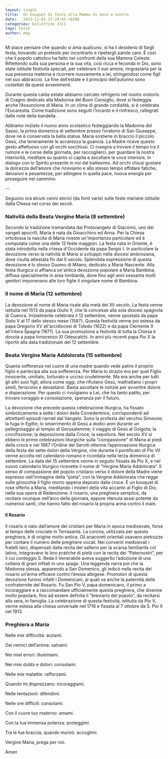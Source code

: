 ```yaml
---
layout: single
title:  Un bouquet di feste alla Mamma di Gesù e nostra
date:   2023-11-01 17:29:45 +0200
categories: bollettino 2311
tags: Feste
author: meg
---
```



Mi piace pensare che quando si ama qualcuno, si ha il desiderio di fargli festa, trovando un pretesto per incontrarlo e ripetergli parole care. È così che il popolo cattolico ha fatto nei confronti della sua Mamma Celeste. Riflettendo sulla sua persona e la sua vita, così ricca e feconda in Dio, sono state istituite festività speciali, per celebrare il suo amore, ringraziarla per la sua presenza materna e ricorrere nuovamente a lei, stringendosi come figli nel suo abbraccio. La fine dell’estate e il principio dell’autunno sono costellati da questi avvenimenti.

Durante questa calda estate abbiamo cercato refrigerio nel nostro oratorio di Cragno dedicato alla Madonna del Buon Consiglio, dove si festeggia anche l’Assunzione di Maria. In un clima di grande cordialità, si è celebrata l’Eucarestia. Come tradizione sono seguiti l’incanto e il rinfresco, rallegrati dalle note della bandella. 

Abbiamo iniziato il nuovo anno scolastico festeggiando la Madonna del Sasso, la prima domenica di settembre presso l’oratorio di San Giuseppe, dove ne è conservata la bella statua. Maria sostiene in braccio il piccolo Gesù, che teneramente le accarezza la guancia. La Madre riceve questo gesto affettuoso con gli occhi socchiusi. Ci insegna a trovare il tempo tra il rumore e le corse della giornata, per raccoglierci, per guardare la nostra interiorità, meditare su quanto ci capita e ascoltare la voce interiore, in dialogo con lo Spirito presente in noi dal battesimo. Ad occhi chiusi gustare la dolcezza dell’amore che riceviamo e allo stesso tempo affidare fatiche, delusioni e pesantezze, per attingere in quella pace, nuova energia per proseguire nel cammino.

--

Seguono ora alcuni cenni storici (da fonti varie) sulle feste mariane istituite dalla Chiesa nel corso dei secoli.

### Natività della Beata Vergine Maria (8 settembre)

Secondo la tradizione tramandata dal Protovangelo di Giacomo, uno dei vangeli apocrifi, Maria è nata da Gioacchino ed Anna. Per la Chiesa ortodossa la nascita di Maria riveste un'importanza particolare ed è computata come una delle 12 feste maggiori. La festa nata in Oriente, è stata introdotta nella chiesa d'Occidente da papa Sergio I. In particolare la devozione verso la natività di Maria si sviluppò nella diocesi ambrosiana, dove risulta attestata fin dal X secolo. Splendida espressione di questa devozione è lo stesso Duomo di Milano, dedicato a Maria Nascente. Alla festa liturgica si affianca un'antica devozione popolare a Maria Bambina, diffusa specialmente in area lombarda, dove fino agli anni sessanta molti genitori imponevano alle loro figlie il singolare nome di Bambina.


### Il nome di Maria (12 settembre)

La devozione al nome di Maria risale alla metà del XII secolo. La festa venne istituita nel 1513 da papa Giulio II, che la concesse alla sola diocesi spagnola di Cuenca. Inizialmente celebrata il 12 settembre, venne spostata da papa Sisto V al 17 dello stesso mese (1587). Questa festività venne poi estesa da papa Gregorio XV all'arcidiocesi di Toledo (1622) e da papa Clemente X all'intera Spagna (1671). La sua promozione a festività di tutta la Chiesa è dovuta a papa Innocenzo XI Odescalchi. In anni più recenti papa Pio X la riportò alla data tradizionale del 12 settembre.


### Beata Vergine Maria Addolorata (15 settembre)

Quanta sofferenza nel cuore di una madre quando vede patire il proprio figlio e partecipa alla sua sofferenza. Per Maria lo strazio era per quel Figlio innocente, umiliato, torturato e ucciso crudelmente. Ma era anche per tutti gli altri suoi figli, allora come oggi, che rifiutano Gesù, maltrattano i propri simili, feriscono e devastano. Basta ascoltare le notizie per avvertire dolore e disperazione. Per questo ci rivolgiamo a Lei, che ha tanto patito, per trovare coraggio e consolazione, speranza per il futuro.

La devozione che precede questa celebrazione liturgica, ha fissato simbolicamente a sette i dolori della Corredentrice, corrispondenti ad altrettanti episodi narrati dal Vangelo. Sono la profezia del vecchio Simeone; la fuga in Egitto; lo smarrimento di Gesù a dodici anni durante un pellegrinaggio al tempio di Gerusalemme; il viaggio di Gesù al Golgota; la crocifissione; la deposizione dalla Croce; la sepoltura. Nel secolo XV si ebbero le prime celebrazioni liturgiche sulla “compassione” di Maria ai piedi della croce e nel 1667 l’Ordine dei Serviti ottenne l’approvazione liturgica della festa dei sette dolori della Vergine, che durante il pontificato di Pio VII venne accolta nel calendario romano e ricordata nella terza domenica di settembre. La data del 15 settembre venne in seguito fissata da Pio X, e nel nuovo calendario liturgico ricevette il nome di “Vergine Maria Addolorata”. Il senso di compassione del popolo cristiano verso il dolore della Madre viene espresso nell’immagine della “pietà”, con la Vergine Addolorata che regge sulle ginocchia il figlio morto appena deposto dalla croce. 
È un bouquet di rose offerto a Maria, meditando i misteri della vita accanto al Figlio di Dio, nella sua opera di Redenzione: il rosario, una preghiera semplice, da recitare ovunque nell’arco della giornata, eppure ritenuta assai potente da numerosi santi, che hanno fatto del rosario la propria arma contro il male.

#### Il Rosario

Il rosario è nato dall’amore dei cristiani per Maria in epoca medioevale, forse al tempo delle crociate in Terrasanta. La corona, utilizzata per questa preghiera, è di origine molto antica. Gli anacoreti orientali usavano pietruzze per contare il numero delle preghiere vocali. Nei conventi medioevali i fratelli laici, dispensati dalla recita del salterio per la scarsa familiarità col latino, integravano le loro pratiche di pietà con la recita dei “Paternostri”, per il cui conteggio S. Beda il Venerabile aveva suggerito l’adozione di una collana di grani infilati in uno spago. Una leggenda narra poi che la Madonna stessa, apparendo a San Domenico, gli indicò nella recita del rosario un’arma efficace contro l’eresia albigese. Promotori di questa devozione furono infatti i Domenicani, ai quali va anche la paternità delle confraternite del Rosario. Fu San Pio V, papa domenicano, il primo a incoraggiare e a raccomandare ufficialmente questa preghiera, che divenne molto popolare, fino ad essere definita il “breviario del popolo”, da recitarsi alla sera, in famiglia. La celebrazione di questa festività, istituita da Pio V, venne estesa alla chiesa universale nel 1716 e fissata al 7 ottobre da S. Pio X nel 1913.


### Preghiera a Maria

Nelle mie difficoltà: aiutami.

Dai nemici dell’anima: salvami.

Nei miei errori: illuminami.

Nei miei dubbi e dolori: consolami.

Nelle mie malattie: rafforzami.

Quando mi disprezzano: incoraggiami.

Nelle tentazioni: difendimi.

Nelle ore difficili: consolami.

Con il cuore tuo materno: amami.

Con la tua immensa potenza: proteggimi.

Tra le tue braccia, quando morirò: accoglimi.

Vergine Maria, prega per noi.

Amen

